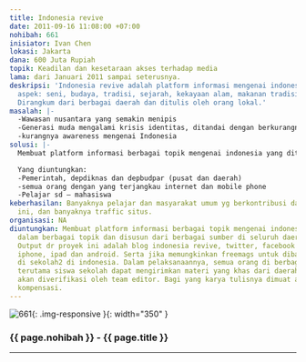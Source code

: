 ```yaml
---
title: Indonesia revive
date: 2011-09-16 11:08:00 +07:00
nohibah: 661
inisiator: Ivan Chen
lokasi: Jakarta
dana: 600 Juta Rupiah
topik: Keadilan dan kesetaraan akses terhadap media
lama: dari Januari 2011 sampai seterusnya.
deskripsi: 'Indonesia revive adalah platform informasi mengenai indonesia dalam berbagai
  aspek: seni, budaya, tradisi, sejarah, kekayaan alam, makanan tradisional, tokoh.
  Dirangkum dari berbagai daerah dan ditulis oleh orang lokal.'
masalah: |-
  -Wawasan nusantara yang semakin menipis
  -Generasi muda mengalami krisis identitas, ditandai dengan berkurangnya kebanggaan dan cinta tanah air.
  -kurangnya awareness mengenai Indonesia
solusi: |-
  Membuat platform informasi berbagai topik mengenai indonesia yang dituangkan dalam berbagai topik dan disusun dari berbagai sumber di seluruh daerah di Indonesia. Output dr proyek ini adalah blog indonesia revive, twitter, facebook page, dan aplikasi iphone, ipad dan android. Serta jika memungkinkan freemags untuk dibagikan gratis di sekolah2 di indonesia. Dalam pelaksanaannya, semua orang di berbagai daerah, terutama siswa sekolah dapat mengirimkan materi yang khas dari daerahnya, yang kemudian akan diverifikasi oleh team editor. Bagi yang karya tulisnya dimuat akan mendapat kompensasi.

  Yang diuntungkan:
  -Pemerintah, depdiknas dan depbudpar (pusat dan daerah)
  -semua orang dengan yang terjangkau internet dan mobile phone
  -Pelajar sd – mahasiswa
keberhasilan: Banyaknya pelajar dan masyarakat umum yg berkontribusi dalam program
  ini, dan banyaknya traffic situs.
organisasi: NA
diuntungkan: Membuat platform informasi berbagai topik mengenai indonesia yang dituangkan
  dalam berbagai topik dan disusun dari berbagai sumber di seluruh daerah di Indonesia.
  Output dr proyek ini adalah blog indonesia revive, twitter, facebook page, dan aplikasi
  iphone, ipad dan android. Serta jika memungkinkan freemags untuk dibagikan gratis
  di sekolah2 di indonesia. Dalam pelaksanaannya, semua orang di berbagai daerah,
  terutama siswa sekolah dapat mengirimkan materi yang khas dari daerahnya, yang kemudian
  akan diverifikasi oleh team editor. Bagi yang karya tulisnya dimuat akan mendapat
  kompensasi.
---
```


![661](/static/img/hibahcmb/661.png){: .img-responsive }{: width="350" }

### {{ page.nohibah }} - {{ page.title }}

---
